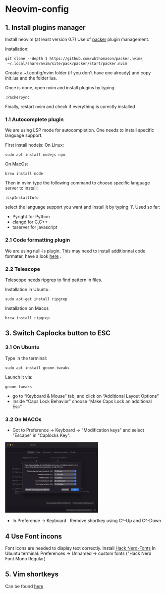 # Neovim-config


## 1. Install plugins manager
Install neovim (at least version 0.7)
Use of [packer](https://github.com/wbthomason/packer.nvim) plugin management.

Installation:
```
git clone --depth 1 https://github.com/wbthomason/packer.nvim\
 ~/.local/share/nvim/site/pack/packer/start/packer.nvim
```


Create a ~/.config/nvim folder (if you don't have one already) and copy init.lua and the folder lua.

Once is done, open nvim and install plugins by typing

```
:PackerSync
```

Finally, restart nvim and check if everything is corectly installed

### 1.1 Autocomplete plugin
We are using LSP mode for autocompletion. One needs to install specific language support.

First install nodejs:
On Linux:
```
sudo apt install nodejs npm
```
On MacOs:
```
brew install node
```

Then in nvim type the following command to choose specific language server to install:
```
:LspInstallInfo
```
select the language support you want and install it by typing 'i'. 
Used so far:
- Pyright for Python
- clangd for C,C++
- tsserver for javascript

### 2.1 Code formatting plugin
We are using null-ls plugin. This may need to install additionnal code formater, have a look [here](https://github.com/jose-elias-alvarez/null-ls.nvim/blob/main/doc/BUILTINS.md) .

### 2.2 Telescope
Telescope needs ripgrep to find pattern in files. 

Installation in Ubuntu:
```
sudo apt-get install ripgrep
```
Installation on Macos

```
brew install ripgrep
```


## 3. Switch Caplocks button to ESC

### 3.1 On Ubuntu
Type in the terminal:
```
sudo apt install gnome-tweaks
```
Launch it via:
```
gnome-tweaks
```
* go to “Keyboard & Mouse” tab, and click on “Additional Layout Options”
* Inside “Caps Lock Behavior” choose “Make Caps Lock an additional Esc”

### 3.2 On MACOs
* Got to Preference -> Keyboard -> "Modification keys" and select "Escape" in "Caplocks Key".

<img src="caplocks.png"
     style="width:300px;height=400px" />
     
     
 * In Preference -> Keyboard . Remove shortkey using C^-Up and C^-Down


## 4 Use Font incons
Font Icons are needed to display text correctly.
Install [Hack Nerd-Fonts](https://www.nerdfonts.com/font-downloads)
In Ubuntu terminal: Preferences -> Unnamed ->  custom fonts ("Hack Nerd Font Mono Regular)

## 5. Vim shortkeys
Can be found [here](shortkeys.md)
